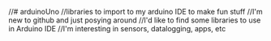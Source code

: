 //# arduinoUno
//libraries to import to my arduino IDE to make fun stuff
//I'm new to github and just posying around
//I'd like to find some libraries to use in Arduino IDE 
//I'm interesting in sensors, datalogging, apps, etc

